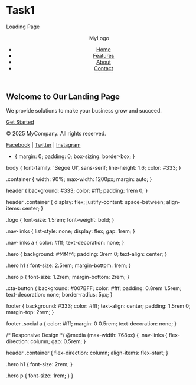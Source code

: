 # Task1
Loading Page
<!DOCTYPE html>
<html lang="en">
<head>
  <meta charset="UTF-8" />
  <meta name="viewport" content="width=device-width, initial-scale=1.0" />
  <title>Simple Landing Page</title>
  <link rel="stylesheet" href="style.css" />
</head>
<body>
  <header>
    <div class="container">
      <div class="logo">MyLogo</div>
      <nav>
        <ul class="nav-links">
          <li><a href="#">Home</a></li>
          <li><a href="#">Features</a></li>
          <li><a href="#">About</a></li>
          <li><a href="#">Contact</a></li>
        </ul>
      </nav>
    </div>
  </header>

  <section class="hero">
    <div class="container">
      <h1>Welcome to Our Landing Page</h1>
      <p>We provide solutions to make your business grow and succeed.</p>
      <a href="#" class="cta-button">Get Started</a>
    </div>
  </section>

  <footer>
    <div class="container">
      <p>&copy; 2025 MyCompany. All rights reserved.</p>
      <div class="social">
        <a href="#">Facebook</a> | 
        <a href="#">Twitter</a> | 
        <a href="#">Instagram</a>
      </div>
    </div>
  </footer>
</body>
</html>

* {
  margin: 0;
  padding: 0;
  box-sizing: border-box;
}

body {
  font-family: 'Segoe UI', sans-serif;
  line-height: 1.6;
  color: #333;
}

.container {
  width: 90%;
  max-width: 1200px;
  margin: auto;
}

header {
  background: #333;
  color: #fff;
  padding: 1rem 0;
}

header .container {
  display: flex;
  justify-content: space-between;
  align-items: center;
}

.logo {
  font-size: 1.5rem;
  font-weight: bold;
}

.nav-links {
  list-style: none;
  display: flex;
  gap: 1rem;
}

.nav-links a {
  color: #fff;
  text-decoration: none;
}

.hero {
  background: #f4f4f4;
  padding: 3rem 0;
  text-align: center;
}

.hero h1 {
  font-size: 2.5rem;
  margin-bottom: 1rem;
}

.hero p {
  font-size: 1.2rem;
  margin-bottom: 2rem;
}

.cta-button {
  background: #007BFF;
  color: #fff;
  padding: 0.8rem 1.5rem;
  text-decoration: none;
  border-radius: 5px;
}

footer {
  background: #333;
  color: #fff;
  text-align: center;
  padding: 1.5rem 0;
  margin-top: 2rem;
}

footer .social a {
  color: #fff;
  margin: 0 0.5rem;
  text-decoration: none;
}

/* Responsive Design */
@media (max-width: 768px) {
  .nav-links {
    flex-direction: column;
    gap: 0.5rem;
  }

  header .container {
    flex-direction: column;
    align-items: flex-start;
  }

  .hero h1 {
    font-size: 2rem;
  }

  .hero p {
    font-size: 1rem;
  }
}
